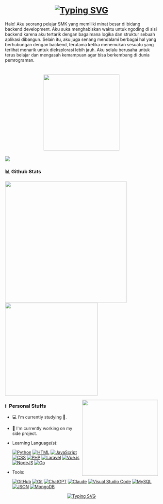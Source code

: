 <h1 align="center">
	<a href="https://git.io/typing-svg"><img src="https://readme-typing-svg.demolab.com?font=Fira+Code&weight=500&size=30&pause=1000&color=FFFFFF&center=true&vCenter=true&width=435&lines=%F0%9F%91%8B+Hello%2C+I'm+Rev" alt="Typing SVG" /></a>
</h1>
Halo! Aku seorang pelajar SMK yang memiliki minat besar di bidang backend development. Aku suka menghabiskan waktu untuk ngoding di sisi backend karena aku tertarik dengan bagaimana logika dan struktur sebuah aplikasi dibangun. Selain itu, aku juga senang mendalami berbagai hal yang berhubungan dengan backend, terutama ketika menemukan sesuatu yang terlihat menarik untuk dieksplorasi lebih jauh. Aku selalu berusaha untuk terus belajar dan mengasah kemampuan agar bisa berkembang di dunia pemrograman.

<h1 align="center">
  <img src="https://telegra.ph/file/a673fe9f094ba1add1883.gif" width="250"/> <br />
</h1>

[<img src="[https://img.shields.io/badge/instagram-%23E4405F.svg?&style=for-the-badge&logo=instagram&logoColor=white](https://camo.githubusercontent.com/aa9359eb35f92d11bb47bff9b17b39bb9a04fc3003ff6b9b9a87ff2f8e63f390/68747470733a2f2f696d672e736869656c64732e696f2f62616467652f2d4769742d626c61636b3f7374796c653d666c61742d737175617265266c6f676f3d676974)">](https://instagram.com/noru.cc)
### 📊 Github Stats

<p>
  <img src="https://github-readme-stats.vercel.app/api?username=RevAnjay&show_icons=true&theme=algolia&bg_color=00000000" width="400"/> 
  <img src="https://github-readme-stats.vercel.app/api/top-langs/?username=RevAnjay&layout=compact&theme=algolia&bg_color=00000000" width="305"/>
</p>

<img src="https://user-images.githubusercontent.com/10260230/93533501-53aa0d80-f943-11ea-90d1-e6e70eca2e29.gif" align="right" width="250"/>

### ℹ &nbsp;Personal Stuffs
- 💻 I'm currently studying 🚀.
- 🔭 I'm currently working on my side project.
- Learning Language(s): &nbsp;

	[![Python](https://img.shields.io/badge/Python-3776AB?logo=python&logoColor=fff)](#) [![HTML](https://img.shields.io/badge/HTML-%23E34F26.svg?logo=html5&logoColor=white)](#) [![JavaScript](https://img.shields.io/badge/JavaScript-F7DF1E?logo=javascript&logoColor=000)](#) [![CSS](https://img.shields.io/badge/CSS-639?logo=css&logoColor=fff)](#) [![PHP](https://img.shields.io/badge/php-%23777BB4.svg?&logo=php&logoColor=white)](#) [![Laravel](https://img.shields.io/badge/Laravel-%23FF2D20.svg?logo=laravel&logoColor=white)](#) [![Vue.js](https://img.shields.io/badge/Vue.js-4FC08D?logo=vuedotjs&logoColor=fff)](#) [![NodeJS](https://img.shields.io/badge/Node.js-6DA55F?logo=node.js&logoColor=white)](#) [![Go](https://img.shields.io/badge/Go-%2300ADD8.svg?&logo=go&logoColor=white)](#)
- Tools: &nbsp;
  
  [![GitHub](https://img.shields.io/badge/GitHub-%23121011.svg?logo=github&logoColor=white)](#) [![Git](https://img.shields.io/badge/Git-F05032?logo=git&logoColor=fff)](#) [![ChatGPT](https://img.shields.io/badge/ChatGPT-74aa9c?logo=openai&logoColor=white)](#) [![Claude](https://img.shields.io/badge/Claude-D97757?logo=claude&logoColor=fff)](#) [![Visual Studio Code](https://custom-icon-badges.demolab.com/badge/Visual%20Studio%20Code-0078d7.svg?logo=vsc&logoColor=white)](#) [![MySQL](https://img.shields.io/badge/MySQL-4479A1?logo=mysql&logoColor=fff)](#) [![JSON](https://img.shields.io/badge/JSON-000?logo=json&logoColor=fff)](#) [![MongoDB](https://img.shields.io/badge/MongoDB-%234ea94b.svg?logo=mongodb&logoColor=white)](#)

<div align="center">
  <a href="https://git.io/typing-svg">
    <img src="https://readme-typing-svg.demolab.com?font=Google+Sans&weight=600&size=24&pause=1000&color=63A4FF&center=true&vCenter=true&width=435&lines=Thanks+for+visiting!+%F0%9F%91%8B;Let's+code+and+learn+together!+%F0%9F%9A%80" alt="Typing SVG" />
  </a>
</div>
